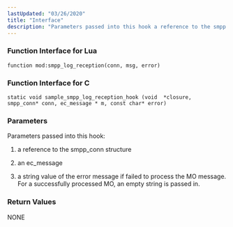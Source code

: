 ```yaml
---
lastUpdated: "03/26/2020"
title: "Interface"
description: "Parameters passed into this hook a reference to the smpp conn structure an ec message a string value of the error message if failed to process the MO message For a successfully processed MO an empty string is passed in NONE..."
---
```


### <a name="idp555152"></a> Function Interface for Lua

`function mod:smpp_log_reception(conn, msg, error)`
### <a name="idp556944"></a> Function Interface for C

```
static void sample_smpp_log_reception_hook (void  *closure,
smpp_conn* conn, ec_message * m, const char* error)
```

### <a name="idp558848"></a> Parameters

Parameters passed into this hook:

1.  a reference to the smpp_conn structure

2.  an ec_message

3.  a string value of the error message if failed to process the MO message. For a successfully processed MO, an empty string is passed in.

### <a name="idp491408"></a> Return Values

NONE